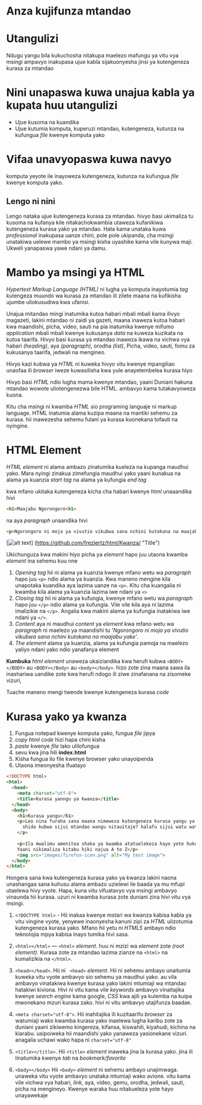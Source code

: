 # Anza kujifunza mtandao

# Utangulizi

Ndugu yangu bila kukuchosha nitakupa maelezo mafungu ya vitu vya msingi ampavyo inakupasa ujue kabla sijakuonyesha jinsi ya kutengeneza kurasa za mtandao

# Nini unapaswa kuwa unajua kabla ya kupata huu utangulizi
* Ujue kusoma na kuandika
* Ujue kutumia komputa, kuperuzi mtandao, kutengeneza, kutunza na kufungua *file* kwenye komputa yako

# Vifaa unavyopaswa kuwa navyo
komputa yeyote ile inayoweza kutengeneza, kutunza na kufungua *file* kwenye komputa yako. 

## Lengo ni nini
Lengo nataka ujue kutengeneza kurasa za mtandao. hivyo basi ukimaliza tu kusoma na kufanya kile nitakachokwambia utaweza kufanikiwa kutengeneza kurasa yako ya mtandao. Hata kama unataka kuwa *professional* inakupasa uanze chini, pole pole ukipanda, cha msingi unatakiwa uelewe mambo ya msingi kisha uyashike kama vile kunywa maji. Ukweli yanapaswa yawe ndani ya damu.

# Mambo ya msingi ya HTML 
*Hypertext Markup Language (HTML)* ni lugha ya komputa inayotumia *tag* kutengeza muundo wa kurasa za mtandao ili zilete maana na kufikisha ujumbe uliokusudiwa kwa ufanisi. 

Unajua mitandao mingi inatumika kutoa habari mbali mbali kama ilivyo magazeti, lakini mtandao ni zaidi ya gazeti, maana inaweza kutoa habari kwa maandishi, picha, video, sauti na pia inatumika kwenye mifumo *application* mbali mbali kwenye kukusanya *data* na kuweza kuzikata na kutoa taarifa. Hivyo basi kurasa ya mtandao inaweza ikawa na vichwa vya habari *(heading)*, aya *(paragraph)*, orodha *(list)*, Picha, video, sauti, fomu za kukusanya taarifa, jedwali na mengineo.

Hivyo kazi kubwa ya *HTML* ni kuweka hivyo vitu kwenye mpangiliao unaofaa ili *browser* iweze kuwasilisha kwa yule anayetembelea kurasa hiyo

Hivyo basi *HTML* ndio lugha mama kwenye mtandao, yaani Duniani hakuna mtandao wowote uliotengenezwa bile HTML. ambavyo kama tutakavyoweza kuona.

Kitu cha msingi ni kwamba *HTML* sio programing languaje ni markup language. HTML inatumia alama kuzipa maana na mantiki sehemu za kurasa. hii inawezesha sehemu fulani ya kurasa kuonekana tofauti na nyingine.

# HTML Element
*HTML element* ni alama ambazo zinatumika kueleza na kupanga maudhui yako. Mara nyingi zinakua zimefungia maudhui yako yaani kunakua na alama ya kuanzia *start tag* na alama ya kufungia *end tag*

kwa mfano ukitaka kutengeneza kicha cha habari kwenye *html* unaaandika hivi

```html
<h1>Maajabu Ngorongoro<h1>
```
na aya *paragraph* unaandika hivi

```html
<p>Ngorongoro ni moja ya vivutio vikubwa sana nchini kutokana na maajabu yake</p>
```
[![alt text](/grumpy-cat-small.png)]
(https://github.com/freziertz/html/Kwanza/ "Title")

Ukichunguza kwa makini hiyo picha ya *element* hapo juu utaona kwamba *element* ina sehemu kuu nne
1. *Opening tag* hii ni alama ya kuanzia kwenye mfano wetu wa *paragraph* hapo juu `<p>` ndio alama ya kuanzia. Kwa maneno mengine kila unapotaka kuandika aya lazima uanze na `<p>`. Kitu cha kuangalia ni kwamba kila alama ya kuanzia lazima iwe ndani ya `<>`
2. *Closing tag* hii ni alama ya kufungia, kwenye mfano wetu wa *paragraph* hapo juu `</p>` ndio alama ya kufungia. Vile vile kila aya ni lazima imalizikie na `</p>`. Angalia kwa makini alama ya kufungia inatakiwa iwe ndani ya `</>`.
3. *Content* aya ni maudhui *content* ya *element* kwa mfano wetu wa *paragraph* ni maelezo ya maandishi tu *'Ngorongoro ni moja ya vivutio vikubwa sana nchini kutokana na maajabu yake'*.
4. *The element* alama ya kuanzia, alama ya kufungia pamoja na maelezo yaliyo ndani yako ndio yanafanya element

**Kumbuka**
*html element* unaweza ukaiziandika kwa herufi kubwa `<BODY></BODY>` au `<BODY></Body>` au `<body></body>`. hizo zote zina maana sawa ila inashariwa uandike zote kwa herufi ndogo ili ziwe zinafanana na zisomeke vizuri,

Tuache maneno mengi twende kwenye kutengeneza kurasa *code* 

# Kurasa yako ya kwanza
1. Fungua notepad kwenye komputa yako, fungua *file* jipya 
2. *copy html code* hizi hapa chini kisha 
3. *paste* kwenye *file* lako ulilofungua 
4. sevu kwa jina hili **index.html**
5. Kisha fungua ilo file kwenye browser yako unayoipenda
6. Utaona imeonyesha ifuatayo

```html
<!DOCTYPE html>
<html>
  <head>
    <meta charset="utf-8">
    <title>Kurasa yanngu ya kwanza</title>
  </head>
  <body>
    <h1>Kurasa yangu</h1>
    <p>Leo nina furaha sana maana nimeweza kutengeneza kurasa yangu ya kwanza ya mtandao.
      shida kubwa sijui mtandao wangu nitauitaje? halafu sijui watu watawezaji kuufikia
    </p>
    
    <p>Ila mwalimu amenitoa shaka ya kwamba atatuelekeza hayo yote huko mbele.
    Yaani nikimaliza kitabu hiki najua A to Z</p>
    <img src="images/firefox-icon.png" alt="My test image">
  </body>
</html>
```

Hongera sana kwa kutengeneza kurasa yako ya kwanza lakini naona unashangaa sana kuhusu alama ambazo uzielewi ile baada ya mu mfupi utaelewa hivy vyote. Hapa, kuna vitu vifuatavyo vya msingi ambavyo vinaunda hii kurasa. uzuri ni kwamba kurasa zote duniani zina hivi vitu vya msingi.

1. `<!DOCTYPE html>` - Hii inakaa kwenye mstari wa kwanza kabisa kabla ya vitu vingine vyote, yenyewe inaonyesha kanuni zipi za *HTML* ulizotumia kutengeneza kurasa yako. Mfano hii yetu ni *HTML5* ambayo ndio teknolojia mpya kabisa inayo tumika hivi sasa.

2. `<html></html>` —  `<html>` *element*. huu ni mzizi wa *element* zote *(root element)*. Kurasa zote za mtandao lazima zianze na  `<html>` na kumalizikia na `</html>`.
3. `<head></head>`. Hii ni ` <head>` *element*. Hii ni sehemu ambayo unaitumia kuweka vitu vyote ambavyo sio sehemu ya maudhui yako. au vila ambavyo vinatakiwa kwenye kurasa yako lakini mtumiaji wa mtandao hatakiwi kiviona. Hivi ni vitu kama vile *keywords* ambavyo vinaitajika kwenye *search engine* kama google, *CSS* kwa ajili ya kulemba na kuipa mwonekano mzuri kurasa zako. hivi ni vitu ambavyo utajifunza baadae.
4. `<meta charset="utf-8">`. Hii inahitajika ili kuzitaarifu *browser* za watumiaji wako kwamba kurasa yako inaelewa lugha karibu zote za duniani yaani zikiwemo kingereza, kifansa, kiswahili, kiyahudi, kichina na kiarabu. usipoiweka hii maandishi yako yanaweza yasionekane vizuri. anagalia uchawi wako hapa ni `charset="utf-8"`
5. `<title></title>`. Hii `<title>` *element* inaweka jina la kurasa yako. jina ili linatumika kwenye *tab* na *bookmark/favorite*
6. `<body></body>` Hii `<body>` *element*  ni sehemu ambayo unajimwaga. unaweka vitu vyote ambavyo unataka mtumiaji wako avione. vitu kama vile vichwa vya habari, *link*, aya, video, gemu, orodha, jedwali, sauti, picha na mengineyo. Kwenye waraka huu nitakueleza yote hayo unayawekaje


